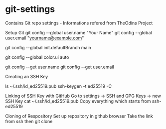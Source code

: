 # git-settings

Contains Git repo settings - Informations refered from TheOdins Project

Setup Git
git config --global user.name "Your Name"
git config --global user.email "yourname@example.com"

git config --global init.defaultBranch main

git config --global color.ui auto

git config --get user.name
git config --get user.email

Creating an SSH Key

ls ~/.ssh/id_ed25519.pub
ssh-keygen -t ed25519 -C <youremail> 
  
Linking of SSH Key with GitHub
  Go to settings -> SSH and GPG Keys -> new SSH Key
  cat ~/.ssh/id_ed25519.pub
  Copy everything which starts from ssh-ed25519
  
 Cloning of Respository
  Set up repository in github browser
  Take the link from ssh 
  then git clone 
  
